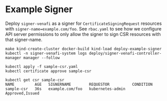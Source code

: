 # Example Signer

Deploy `signer-venafi` as a signer for `CertificateSigningRequest` resources with `signer-name=example.com/foo`.
See `rbac.yaml` to see how we configure API server permissions to only allow the signer to sign CSR resources with that signer-name.

```
make kind-create-cluster docker-build kind-load deploy-example-signer
kubectl -n signer-venafi-system logs deploy/signer-venafi-controller-manager manager --follow

kubectl apply -f sample-csr.yaml
kubectl certificate approve sample-csr
```

```
kubectl get csr sample-csr
NAME         AGE   SIGNERNAME        REQUESTOR          CONDITION
sample-csr   36s   example.com/foo   kubernetes-admin   Approved,Issued
```
